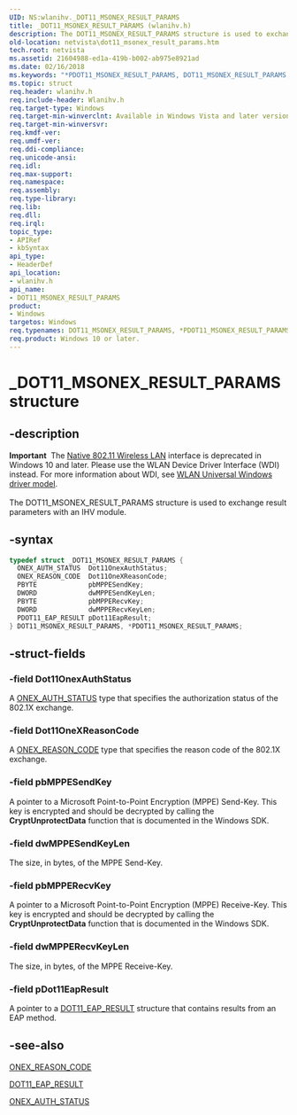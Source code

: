 ```yaml
---
UID: NS:wlanihv._DOT11_MSONEX_RESULT_PARAMS
title: _DOT11_MSONEX_RESULT_PARAMS (wlanihv.h)
description: The DOT11_MSONEX_RESULT_PARAMS structure is used to exchange result parameters with an IHV module.
old-location: netvista\dot11_msonex_result_params.htm
tech.root: netvista
ms.assetid: 21604988-ed1a-419b-b002-ab975e8921ad
ms.date: 02/16/2018
ms.keywords: "*PDOT11_MSONEX_RESULT_PARAMS, DOT11_MSONEX_RESULT_PARAMS, DOT11_MSONEX_RESULT_PARAMS structure [Network Drivers Starting with Windows Vista], Native_802.11_data_types_52bdb8c1-36cc-43a0-9156-397c3a8549b3.xml, PDOT11_MSONEX_RESULT_PARAMS, PDOT11_MSONEX_RESULT_PARAMS structure pointer [Network Drivers Starting with Windows Vista], _DOT11_MSONEX_RESULT_PARAMS, netvista.dot11_msonex_result_params, wlanihv/DOT11_MSONEX_RESULT_PARAMS, wlanihv/PDOT11_MSONEX_RESULT_PARAMS"
ms.topic: struct
req.header: wlanihv.h
req.include-header: Wlanihv.h
req.target-type: Windows
req.target-min-winverclnt: Available in Windows Vista and later versions of the Windows operating   systems.
req.target-min-winversvr:
req.kmdf-ver:
req.umdf-ver:
req.ddi-compliance:
req.unicode-ansi:
req.idl:
req.max-support:
req.namespace:
req.assembly:
req.type-library:
req.lib:
req.dll:
req.irql:
topic_type:
- APIRef
- kbSyntax
api_type:
- HeaderDef
api_location:
- wlanihv.h
api_name:
- DOT11_MSONEX_RESULT_PARAMS
product:
- Windows
targetos: Windows
req.typenames: DOT11_MSONEX_RESULT_PARAMS, *PDOT11_MSONEX_RESULT_PARAMS
req.product: Windows 10 or later.
---
```


# _DOT11_MSONEX_RESULT_PARAMS structure


## -description


<div class="alert"><b>Important</b>  The <a href="https://docs.microsoft.com/previous-versions/windows/hardware/wireless/ff560689(v=vs.85)">Native 802.11 Wireless LAN</a> interface is deprecated in Windows 10 and later. Please use the WLAN Device Driver Interface (WDI) instead. For more information about WDI, see <a href="https://docs.microsoft.com/windows-hardware/drivers/network/wifi-universal-driver-model">WLAN Universal Windows driver model</a>.</div><div> </div>The DOT11_MSONEX_RESULT_PARAMS structure is used to exchange result parameters with an IHV module.


## -syntax


```cpp
typedef struct _DOT11_MSONEX_RESULT_PARAMS {
  ONEX_AUTH_STATUS  Dot11OnexAuthStatus;
  ONEX_REASON_CODE  Dot11OneXReasonCode;
  PBYTE             pbMPPESendKey;
  DWORD             dwMPPESendKeyLen;
  PBYTE             pbMPPERecvKey;
  DWORD             dwMPPERecvKeyLen;
  PDOT11_EAP_RESULT pDot11EapResult;
} DOT11_MSONEX_RESULT_PARAMS, *PDOT11_MSONEX_RESULT_PARAMS;
```


## -struct-fields




### -field Dot11OnexAuthStatus

A
      <a href="https://docs.microsoft.com/windows/desktop/api/dot1x/ne-dot1x-onex_auth_status">ONEX_AUTH_STATUS</a> type that specifies the
      authorization status of the 802.1X exchange.


### -field Dot11OneXReasonCode

A
      <a href="https://docs.microsoft.com/windows/desktop/api/dot1x/ne-dot1x-onex_reason_code">ONEX_REASON_CODE</a> type that specifies the
      reason code of the 802.1X exchange.


### -field pbMPPESendKey

A pointer to a Microsoft Point-to-Point Encryption (MPPE) Send-Key. This key is encrypted and
     should be decrypted by calling the
     <b>CryptUnprotectData</b> function that is documented in the Windows SDK.


### -field dwMPPESendKeyLen

The size, in bytes, of the MPPE Send-Key.


### -field pbMPPERecvKey

A pointer to a Microsoft Point-to-Point Encryption (MPPE) Receive-Key. This key is encrypted and
     should be decrypted by calling the
     <b>CryptUnprotectData</b> function that is documented in the Windows SDK.


### -field dwMPPERecvKeyLen

The size, in bytes, of the MPPE Receive-Key.


### -field pDot11EapResult

A pointer to a
     <a href="..\wlanihv\ns-wlanihv-_dot11_eap_result.md">DOT11_EAP_RESULT</a> structure that contains
     results from an EAP method.


## -see-also

<a href="https://docs.microsoft.com/windows/desktop/api/dot1x/ne-dot1x-onex_reason_code">ONEX_REASON_CODE</a>



<a href="..\wlanihv\ns-wlanihv-_dot11_eap_result.md">DOT11_EAP_RESULT</a>



<a href="https://docs.microsoft.com/windows/desktop/api/dot1x/ne-dot1x-onex_auth_status">ONEX_AUTH_STATUS</a>



 

 


